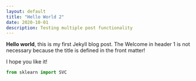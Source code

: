 ```yaml
---
layout: default
title: "Hello World 2"
date: 2020-10-01
description: Testing multiple post functionality
---
```


**Hello world**, this is my first Jekyll blog post. The Welcome in header 1 is not necessary because the title is defined in the front matter!

I hope you like it!

```python
from sklearn import SVC
```
